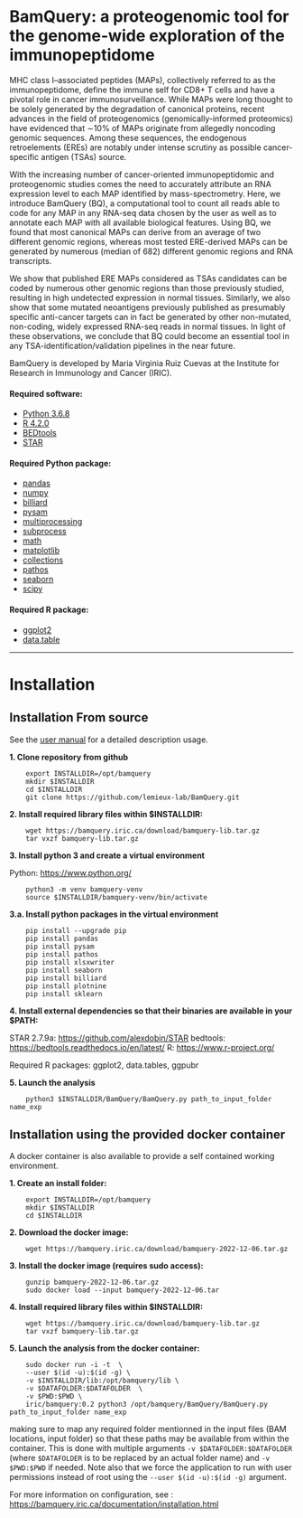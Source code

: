 # BamQuery: a proteogenomic tool for the genome-wide exploration of the immunopeptidome


MHC class I–associated peptides (MAPs), collectively referred to as the immunopeptidome, define the immune self for CD8+ T cells and have a pivotal role in cancer immunosurveillance. While MAPs were long thought to be solely generated by the degradation of canonical proteins, recent advances in the field of proteogenomics (genomically-informed proteomics) have evidenced that ∼10% of MAPs originate from allegedly noncoding genomic sequences. Among these sequences, the endogenous retroelements (EREs) are notably under intense scrutiny as possible cancer-specific antigen (TSAs) source.

With the increasing number of cancer-oriented immunopeptidomic and proteogenomic studies comes the need to accurately attribute an RNA expression level to each MAP identified by mass-spectrometry. Here, we introduce BamQuery (BQ), a computational tool to count all reads able to code for any MAP in any RNA-seq data chosen by the user as well as to annotate each MAP with all available biological features. Using BQ, we found that most canonical MAPs can derive from an average of two different genomic regions, whereas most tested ERE-derived MAPs can be generated by numerous (median of 682) different genomic regions and RNA transcripts.

We show that published ERE MAPs considered as TSAs candidates can be coded by numerous other genomic regions than those previously studied, resulting in high undetected expression in normal tissues. Similarly, we also show that some mutated neoantigens previously published as presumably specific anti-cancer targets can in fact be generated by other non-mutated, non-coding, widely expressed RNA-seq reads in normal tissues. In light of these observations, we conclude that BQ could become an essential tool in any TSA-identification/validation pipelines in the near future.

BamQuery is developed by Maria Virginia Ruiz Cuevas at the Institute for Research in Immunology and Cancer (IRIC).

#### Required software:
* [Python 3.6.8](https://www.python.org/downloads/release/python-368/)
* [R 4.2.0](https://cran.r-project.org/src/base/R-4/R-4.2.0.tar.gz)
* [BEDtools](https://bedtools.readthedocs.io/en/latest/)
* [STAR](https://github.com/alexdobin/STAR/archive/2.7.9a.tar.gz)


#### Required Python package:
* [pandas](https://pypi.org/project/pandas/)
* [numpy](https://pypi.org/project/numpy/)
* [billiard](https://pypi.org/project/billiard/)
* [pysam](https://pypi.org/project/pysam/)
* [multiprocessing](https://pypi.org/project/multiprocessing/)
* [subprocess](https://pypi.org/project/subprocess/)
* [math](https://pypi.org/project/math/)
* [matplotlib](https://pypi.org/project/matplotlib/)
* [collections](https://pypi.org/project/collections/)
* [pathos](https://pypi.org/project/pathos/)
* [seaborn](https://seaborn.pydata.org/installing.html)
* [scipy](https://scipy.org/install/)

#### Required R package:
* [ggplot2](https://github.com/tidyverse/ggplot2)
* [data.table](https://github.com/Rdatatable/data.table)


__________________________________________________________________________________________

<h1>  Installation </h1>



<h2>  Installation From source </h2>


See the [user manual](https://bamquery.iric.ca/documentation/) for a detailed description usage.

**1. Clone repository from github**

        export INSTALLDIR=/opt/bamquery
        mkdir $INSTALLDIR
        cd $INSTALLDIR
        git clone https://github.com/lemieux-lab/BamQuery.git

**2. Install required library files within $INSTALLDIR:**

        wget https://bamquery.iric.ca/download/bamquery-lib.tar.gz
        tar vxzf bamquery-lib.tar.gz

**3. Install python 3 and create a virtual environment**

Python: https://www.python.org/

        python3 -m venv bamquery-venv
        source $INSTALLDIR/bamquery-venv/bin/activate
        
**3.a. Install python packages in the virtual environment**

        pip install --upgrade pip
        pip install pandas
        pip install pysam
        pip install pathos
        pip install xlsxwriter
        pip install seaborn
        pip install billiard
        pip install plotnine
        pip install sklearn

**4. Install external dependencies so that their binaries are available in your $PATH:**

STAR 2.7.9a: https://github.com/alexdobin/STAR
bedtools: https://bedtools.readthedocs.io/en/latest/
R: https://www.r-project.org/

Required R packages: ggplot2, data.tables, ggpubr

**5. Launch the analysis**

        python3 $INSTALLDIR/BamQuery/BamQuery.py path_to_input_folder name_exp
        

<h2>  Installation using the provided docker container </h2>


A docker container is also available to provide a self contained working environment.

**1. Create an install folder:**

        export INSTALLDIR=/opt/bamquery
        mkdir $INSTALLDIR
        cd $INSTALLDIR

**2. Download the docker image:**

        wget https://bamquery.iric.ca/download/bamquery-2022-12-06.tar.gz
        
**3. Install the docker image (requires sudo access):**
        
        gunzip bamquery-2022-12-06.tar.gz
        sudo docker load --input bamquery-2022-12-06.tar
       
**4. Install required library files within $INSTALLDIR:** 

        wget https://bamquery.iric.ca/download/bamquery-lib.tar.gz
        tar vxzf bamquery-lib.tar.gz
        
**5. Launch the analysis from the docker container:**

        sudo docker run -i -t  \
        --user $(id -u):$(id -g) \
        -v $INSTALLDIR/lib:/opt/bamquery/lib \
        -v $DATAFOLDER:$DATAFOLDER  \
        -v $PWD:$PWD \
        iric/bamquery:0.2 python3 /opt/bamquery/BamQuery/BamQuery.py path_to_input_folder name_exp
        
        
making sure to map any required folder mentionned in the input files (BAM locations, input folder) so that these paths may be available from within the container. 
This is done with multiple arguments `-v $DATAFOLDER:$DATAFOLDER` (where `$DATAFOLDER` is to be replaced by an actual folder name) and `-v $PWD:$PWD` if needed.
Note also that we force the application to run with user permissions instead of root using the `--user $(id -u):$(id -g)` argument.

For more information on configuration, see : https://bamquery.iric.ca/documentation/installation.html
